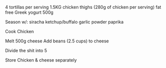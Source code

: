 4 tortillas per serving
1.5KG chicken thighs (280g of chicken per serving)
fat free Greek yogurt 500g

Season w/:
siracha
ketchup/buffalo
garlic powder
paprika

Cook Chicken

Melt 500g cheese 
Add beans (2.5 cups) to cheese

Divide the shit into 5

Store Chicken & cheese separately
